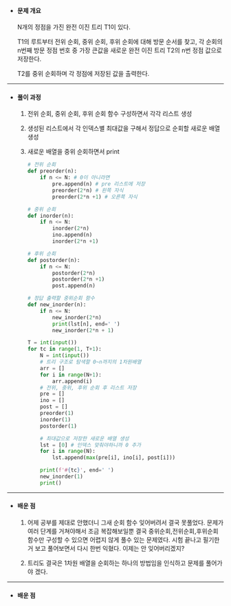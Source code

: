 - #### 문제 개요
  
  N개의 정점을 가진 완전 이진 트리 T1이 있다.
  
  T1의 루트부터 전위 순회, 중위 순회, 후위 순회에 대해 방문 순서를 찾고,  각 순회의 n번째 방문 정점 번호 중 가장 큰값을 새로운 완전 이진 트리 T2의 n번 정점 값으로 저장한다.
  
  T2를 중위 순회하며 각 정점에 저장된 값을 출력한다.

----

- #### 풀이 과정
  
  1. 전위 순회, 중위 순회, 후위 순회 함수 구성하면서 각각 리스트 생성
  
  2. 생성된 리스트에서 각 인덱스별 최대값을 구해서 정답으로 순회할 새로운 배열 생성
  
  3. 새로운 배열을 중위 순회하면서 print
     
     ```python
     # 전위 순회
     def preorder(n):
         if n <= N: # 0이 아니라면
             pre.append(n) # pre 리스트에 저장
             preorder(2*n) # 왼쪽 자식
             preorder(2*n +1) # 오른쪽 자식
     
     # 중위 순회
     def inorder(n):
         if n <= N:
             inorder(2*n)
             ino.append(n)
             inorder(2*n +1)
     
     # 후위 순회
     def postorder(n):
         if n <= N:
             postorder(2*n)
             postorder(2*n +1)
             post.append(n)
     
     # 정답 출력할 중위순회 함수
     def new_inorder(n):
         if n <= N:
             new_inorder(2*n)
             print(lst[n], end=' ')
             new_inorder(2*n + 1)
     
     T = int(input())
     for tc in range(1, T+1):
         N = int(input())
         # 트리 구조로 탐색할 0~n까지의 1차원배열
         arr = []
         for i in range(N+1):
             arr.append(i)
         # 전위, 중위, 후위 순회 후 리스트 저장
         pre = []
         ino = []
         post = []
         preorder(1)
         inorder(1)
         postorder(1)
     
         # 최대값으로 저장한 새로운 배열 생성
         lst = [0] # 인덱스 맞춰야하니까 0 추가
         for i in range(N):
             lst.append(max(pre[i], ino[i], post[i]))
     
         print(f'#{tc}', end=' ')
         new_inorder(1)
         print()
     ```





------

- #### 배운 점
  
  1. 어제 공부를 제대로 안했더니 그새 순회 함수 잊어버려서 결국 못풀었다. 문제가 여러 단계를 거쳐야해서 조금 복잡해보일뿐 결국 중위순회,전위순회,후위순회 함수만 구성할 수 있으면 어렵지 않게 풀수 있는 문제였다. 시험 끝나고 필기한거 보고 풀어보면서 다시 한번 익혔다. 이제는 안 잊어버리겠지?
  
  2. 트리도 결국은 1차원 배열을 순회하는 하나의 방법임을 인식하고 문제를 풀어가야 겠다. 







----

- #### 배운 점
